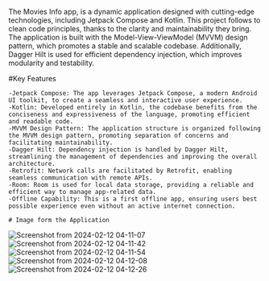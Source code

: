 The Movies Info app, is a dynamic application designed with cutting-edge technologies, including Jetpack Compose and Kotlin. This project follows to clean code principles, thanks to the clarity and maintainability they bring. The application is built with the Model-View-ViewModel (MVVM) design pattern, which promotes a stable and scalable codebase. Additionally, Dagger Hilt is used for efficient dependency injection, which improves modularity and testability.


#Key Features

    -Jetpack Compose: The app leverages Jetpack Compose, a modern Android UI toolkit, to create a seamless and interactive user experience.
    -Kotlin: Developed entirely in Kotlin, the codebase benefits from the conciseness and expressiveness of the language, promoting efficient and readable code.
    -MVVM Design Pattern: The application structure is organized following the MVVM design pattern, promoting separation of concerns and facilitating maintainability.
    -Dagger Hilt: Dependency injection is handled by Dagger Hilt, streamlining the management of dependencies and improving the overall architecture.
    -Retrofit: Network calls are facilitated by Retrofit, enabling seamless communication with remote APIs.
    -Room: Room is used for local data storage, providing a reliable and efficient way to manage app-related data.
    -Offline Capability: This is a first offline app, ensuring users best possible experience even without an active internet connection.

    # Image form the Application
    
    
![Screenshot from 2024-02-12 04-11-07](https://github.com/ENG-AbdelrahmanGamal/Movies/assets/75239634/504a147e-2e53-4f11-9725-5e8d5d5d77ec)
![Screenshot from 2024-02-12 04-11-42](https://github.com/ENG-AbdelrahmanGamal/Movies/assets/75239634/70cb377e-5845-4acc-b63c-4eaa58831704)
![Screenshot from 2024-02-12 04-11-54](https://github.com/ENG-AbdelrahmanGamal/Movies/assets/75239634/7b678568-f328-4459-83ec-5cbc4938b512)
![Screenshot from 2024-02-12 04-12-08](https://github.com/ENG-AbdelrahmanGamal/Movies/assets/75239634/96766c24-d309-4f1c-b01f-f0913ca91ec0)
![Screenshot from 2024-02-12 04-12-26](https://github.com/ENG-AbdelrahmanGamal/Movies/assets/75239634/3bfdbf76-d080-4821-8ae0-b0853210665d)

